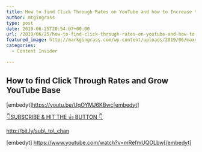 ```yaml
---
title: How to find Click Through Rates on YouTube and how to Increase %
author: mtgingrass
type: post
date: 2019-06-25T20:54:07+00:00
url: /2019/06/25/how-to-find-click-through-rates-on-youtube-and-how-to-increase/
featured_image: http://markgingrass.com/wp-content/uploads/2019/06/maxresdefault-1.jpg
categories:
  - Content Insider

---
```

## How to find Click Through Rates and Grow YouTube Base

[embedyt]https://youtu.be/UqOYMJ6KBwc[embedyt]

[👇SUBSCRIBE & HIT THE 👍 BUTTON 👇][1]
  
http://bit.ly/sub\_to\_chan

[embedyt] https://www.youtube.com/watch?v=mRefmUQOLbw[/embedyt]

 [1]: http://bit.ly/sub_to_chan